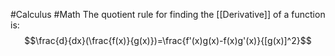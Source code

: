#Calculus #Math 
The quotient rule for finding the [[Derivative]] of a function is:
$$\frac{d}{dx}(\frac{f(x)}{g(x)})=\frac{f'(x)g(x)-f(x)g'(x)}{[g(x)]^2}$$